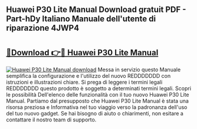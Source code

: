 ## Huawei P30 Lite Manual Download gratuit PDF - Part-hDy Italiano Manuale dell'utente di riparazione 4JWP4

# <h2><a href="http://dfbqoz.blite.top/?on=Huawei+P30+Lite+Manual">🔗Download 👉🔴 Huawei P30 Lite Manual</a></h2>

[![Huawei P30 Lite Manual download](https://i.imgur.com/lujVjoI.png)](http://dfbqoz.blite.top/?on=Huawei+P30+Lite+Manual)
Messa in servizio questo Manuale semplifica la configurazione e l'utilizzo del nuovo REDDDDDDD con istruzioni e illustrazioni chiare. Si prega di leggere i termini legali REDDDDDDD questo prodotto è soggetto a determinati termini legali. Scopri le possibilità Dell'elenco delle funzionalità con il tuo nuovo Huawei P30 Lite Manual. Partiamo dal presupposto che Huawei P30 Lite Manual è stata una risorsa preziosa e Informativa nel tuo viaggio verso la padronanza dell'uso del tuo nuovo gadget. Se hai bisogno di aiuto o chiarimenti, non esitare a contattare il nostro team di supporto.
